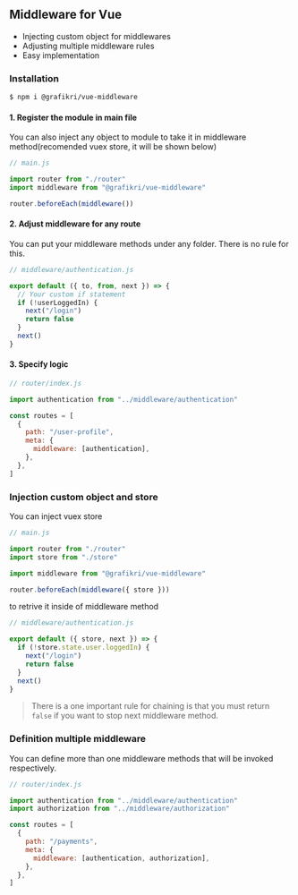 ## Middleware for Vue

- Injecting custom object for middlewares
- Adjusting multiple middleware rules
- Easy implementation

### Installation

```bash
$ npm i @grafikri/vue-middleware
```

#### 1. Register the module in main file

You can also inject any object to module to take it in middleware method(recomended vuex store, it will be shown below)

```js
// main.js

import router from "./router"
import middleware from "@grafikri/vue-middleware"

router.beforeEach(middleware())
```

#### 2. Adjust middleware for any route

You can put your middleware methods under any folder. There is no rule for this.

```js
// middleware/authentication.js

export default ({ to, from, next }) => {
  // Your custom if statement
  if (!userLoggedIn) {
    next("/login")
    return false
  }
  next()
}
```

#### 3. Specify logic

```js
// router/index.js

import authentication from "../middleware/authentication"

const routes = [
  {
    path: "/user-profile",
    meta: {
      middleware: [authentication],
    },
  },
]
```

### Injection custom object and store

You can inject vuex store

```js
// main.js

import router from "./router"
import store from "./store"

import middleware from "@grafikri/vue-middleware"

router.beforeEach(middleware({ store }))
```

to retrive it inside of middleware method

```js
// middleware/authentication.js

export default ({ store, next }) => {
  if (!store.state.user.loggedIn) {
    next("/login")
    return false
  }
  next()
}
```

> There is a one important rule for chaining is that you must return `false` if you want to stop next middleware method.

### Definition multiple middleware

You can define more than one middleware methods that will be invoked respectively.

```js
// router/index.js

import authentication from "../middleware/authentication"
import authorization from "../middleware/authorization"

const routes = [
  {
    path: "/payments",
    meta: {
      middleware: [authentication, authorization],
    },
  },
]
```
